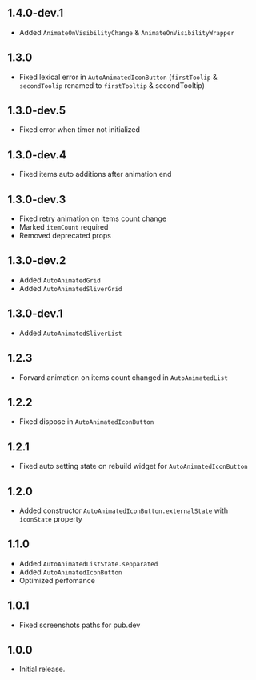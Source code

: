 ## 1.4.0-dev.1

* Added `AnimateOnVisibilityChange` & `AnimateOnVisibilityWrapper`

## 1.3.0

* Fixed lexical error in `AutoAnimatedIconButton` (`firstToolip` & `secondToolip` renamed to `firstTooltip` & secondTooltip)

## 1.3.0-dev.5

* Fixed error when timer not initialized

## 1.3.0-dev.4

* Fixed items auto additions after animation end

## 1.3.0-dev.3

* Fixed retry animation on items count change
* Marked `itemCount` required 
* Removed deprecated props

## 1.3.0-dev.2

* Added `AutoAnimatedGrid`
* Added `AutoAnimatedSliverGrid`

## 1.3.0-dev.1

* Added `AutoAnimatedSliverList`

## 1.2.3

* Forvard animation on items count changed in `AutoAnimatedList`

## 1.2.2 

* Fixed dispose in `AutoAnimatedIconButton`

## 1.2.1

* Fixed auto setting state on rebuild widget for `AutoAnimatedIconButton`

## 1.2.0

* Added constructor `AutoAnimatedIconButton.externalState` with `iconState` property

## 1.1.0

* Added `AutoAnimatedListState.sepparated`
* Added `AutoAnimatedIconButton`
* Optimized perfomance


## 1.0.1

* Fixed screenshots paths for pub.dev

## 1.0.0

* Initial release.
